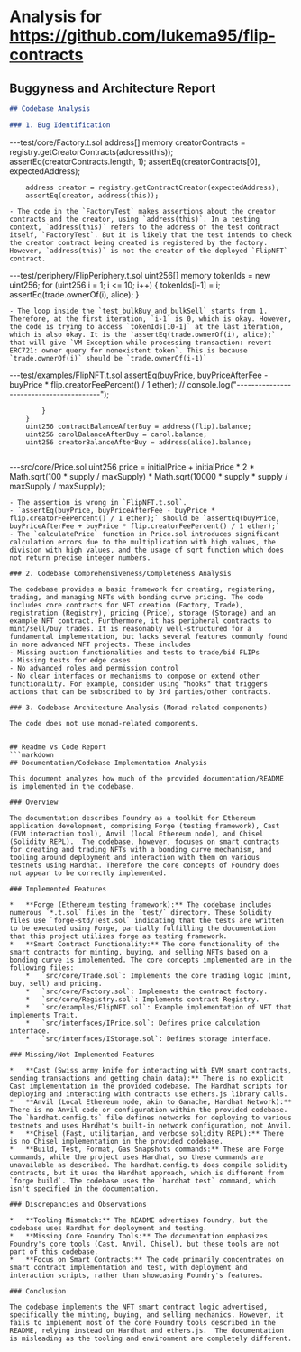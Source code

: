 
# Analysis for https://github.com/lukema95/flip-contracts

## Buggyness and Architecture Report
```markdown
## Codebase Analysis

### 1. Bug Identification

```
---test/core/Factory.t.sol
        address[] memory creatorContracts = registry.getCreatorContracts(address(this));
        assertEq(creatorContracts.length, 1);
        assertEq(creatorContracts[0], expectedAddress);

        address creator = registry.getContractCreator(expectedAddress);
        assertEq(creator, address(this));
```
- The code in the `FactoryTest` makes assertions about the creator contracts and the creator, using `address(this)`. In a testing context, `address(this)` refers to the address of the test contract itself, `FactoryTest`. But it is likely that the test intends to check the creator contract being created is registered by the factory. However, `address(this)` is not the creator of the deployed `FlipNFT` contract.

```
---test/periphery/FlipPeriphery.t.sol
        uint256[] memory tokenIds = new uint256[](10);
        for (uint256 i = 1; i <= 10; i++) {
            tokenIds[i-1] = i;
            assertEq(trade.ownerOf(i), alice);
        }
```
- The loop inside the `test_bulkBuy_and_bulkSell` starts from 1. Therefore, at the first iteration, `i-1` is 0, which is okay. However, the code is trying to access `tokenIds[10-1]` at the last iteration, which is also okay. It is the `assertEq(trade.ownerOf(i), alice);` that will give `VM Exception while processing transaction: revert ERC721: owner query for nonexistent token`. This is because `trade.ownerOf(i)` should be `trade.ownerOf(i-1)`

```
---test/examples/FlipNFT.t.sol
                assertEq(buyPrice, buyPriceAfterFee - buyPrice * flip.creatorFeePercent() / 1 ether);
                // console.log("----------------------------------------");

            }
        }
        uint256 contractBalanceAfterBuy = address(flip).balance;
        uint256 carolBalanceAfterBuy = carol.balance;
        uint256 creatorBalanceAfterBuy = address(alice).balance;
```
```
---src/core/Price.sol
        uint256 price = initialPrice + initialPrice * 2 * Math.sqrt(100 * supply / maxSupply) * Math.sqrt(10000 * supply * supply / maxSupply / maxSupply);
```
- The assertion is wrong in `FlipNFT.t.sol`.
- `assertEq(buyPrice, buyPriceAfterFee - buyPrice * flip.creatorFeePercent() / 1 ether);` should be `assertEq(buyPrice, buyPriceAfterFee + buyPrice * flip.creatorFeePercent() / 1 ether);`
- The `calculatePrice` function in Price.sol introduces significant calculation errors due to the multiplication with high values, the division with high values, and the usage of sqrt function which does not return precise integer numbers.

### 2. Codebase Comprehensiveness/Completeness Analysis

The codebase provides a basic framework for creating, registering, trading, and managing NFTs with bonding curve pricing. The code includes core contracts for NFT creation (Factory, Trade), registration (Registry), pricing (Price), storage (Storage) and an example NFT contract. Furthermore, it has peripheral contracts to mint/sell/buy trades. It is reasonably well-structured for a fundamental implementation, but lacks several features commonly found in more advanced NFT projects. These includes
- Missing auction functionalities and tests to trade/bid FLIPs
- Missing tests for edge cases
- No advanced roles and permission control
- No clear interfaces or mechanisms to compose or extend other functionality. For example, consider using "hooks" that triggers actions that can be subscribed to by 3rd parties/other contracts.

### 3. Codebase Architecture Analysis (Monad-related components)

The code does not use monad-related components.


## Readme vs Code Report
```markdown
## Documentation/Codebase Implementation Analysis

This document analyzes how much of the provided documentation/README is implemented in the codebase.

### Overview

The documentation describes Foundry as a toolkit for Ethereum application development, comprising Forge (testing framework), Cast (EVM interaction tool), Anvil (local Ethereum node), and Chisel (Solidity REPL).  The codebase, however, focuses on smart contracts for creating and trading NFTs with a bonding curve mechanism, and tooling around deployment and interaction with them on various testnets using Hardhat. Therefore the core concepts of Foundry does not appear to be correctly implemented.

### Implemented Features

*   **Forge (Ethereum testing framework):** The codebase includes numerous `*.t.sol` files in the `test/` directory. These Solidity files use `forge-std/Test.sol` indicating that the tests are written to be executed using Forge, partially fulfilling the documentation that this project utilizes forge as testing framework.
*   **Smart Contract Functionality:** The core functionality of the smart contracts for minting, buying, and selling NFTs based on a bonding curve is implemented. The core concepts implemented are in the following files:
    *   `src/core/Trade.sol`: Implements the core trading logic (mint, buy, sell) and pricing.
    *   `src/core/Factory.sol`: Implements the contract factory.
    *   `src/core/Registry.sol`: Implements contract Registry.
    *   `src/examples/FlipNFT.sol`: Example implementation of NFT that implements Trait.
    *   `src/interfaces/IPrice.sol`: Defines price calculation interface.
    *   `src/interfaces/IStorage.sol`: Defines storage interface.

### Missing/Not Implemented Features

*   **Cast (Swiss army knife for interacting with EVM smart contracts, sending transactions and getting chain data):** There is no explicit Cast implementation in the provided codebase. The Hardhat scripts for deploying and interacting with contracts use ethers.js library calls.
*   **Anvil (Local Ethereum node, akin to Ganache, Hardhat Network):** There is no Anvil code or configuration within the provided codebase. The `hardhat.config.ts` file defines networks for deploying to various testnets and uses Hardhat's built-in network configuration, not Anvil.
*   **Chisel (Fast, utilitarian, and verbose solidity REPL):** There is no Chisel implementation in the provided codebase.
*   **Build, Test, Format, Gas Snapshots commands:** These are Forge commands, while the project uses Hardhat, so these commands are unavailable as described. The hardhat.config.ts does compile solidity contracts, but it uses the Hardhat approach, which is different from `forge build`. The codebase uses the `hardhat test` command, which isn't specified in the documentation.

### Discrepancies and Observations

*   **Tooling Mismatch:** The README advertises Foundry, but the codebase uses Hardhat for deployment and testing.
*   **Missing Core Foundry Tools:** The documentation emphasizes Foundry's core tools (Cast, Anvil, Chisel), but these tools are not part of this codebase.
*   **Focus on Smart Contracts:** The code primarily concentrates on smart contract implementation and test, with deployment and interaction scripts, rather than showcasing Foundry's features.

### Conclusion

The codebase implements the NFT smart contract logic advertised, specifically the minting, buying, and selling mechanics. However, it fails to implement most of the core Foundry tools described in the README, relying instead on Hardhat and ethers.js.  The documentation is misleading as the tooling and environment are completely different.
```
